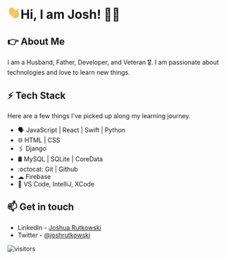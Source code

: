 # <img src="https://raw.githubusercontent.com/ABSphreak/ABSphreak/master/gifs/Hi.gif" width="30px">Hi, I am Josh! 👨‍💻

## 👉 About Me
I am a Husband, Father, Developer, and Veteran 🎖️. I am passionate about technologies and love to learn new things.


## ⚡ Tech Stack

Here are a few things I've picked up along my learning journey.

* 🗣 JavaScript | React | Swift | Python 
* 🌐 HTML | CSS
* 🖇️ Django
* 🛢️ MySQL | SQLite | CoreData
* :octocat: Git | Github
* ☁ Firebase
* 💠 VS Code, IntelliJ, XCode

## 📫 Get in touch
- LinkedIn - [Joshua Rutkowski](https://www.linkedin.com/in/joshuarutkowski/)
- Twitter - [@joshrutkowski](https://twitter.com/joshrutkowski)


![visitors](https://visitor-badge.glitch.me/badge?page_id=joshrutkowski/joshrutkowski)
